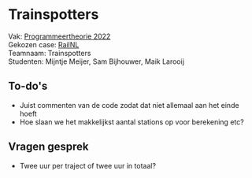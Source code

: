 # Trainspotters
Vak: [Programmeertheorie 2022](theorie.mprog.nl) <br>
Gekozen case: [RailNL](https://theorie.mprog.nl/cases/railnl) <br>
Teamnaam: Trainspotters <br>
Studenten: Mijntje Meijer, Sam Bijhouwer, Maik Larooij

## To-do's

- Juist commenten van de code zodat dat niet allemaal aan het einde hoeft
- Hoe slaan we het makkelijkst aantal stations op voor berekening etc?

## Vragen gesprek

- Twee uur per traject of twee uur in totaal?
